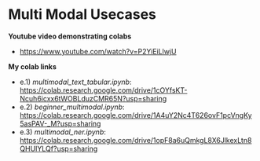 # Multi Modal Usecases

**Youtube video demonstrating colabs**
* https://www.youtube.com/watch?v=P2YiEiLlwjU

**My colab links**

* e.1) _multimodal_text_tabular.ipynb_: https://colab.research.google.com/drive/1cOYfsKT-Ncuh6icxx6tWOBLduzCMR65N?usp=sharing
* e.2) _beginner_multimodal.ipynb_: https://colab.research.google.com/drive/1A4uY2Nc4T626ovF1pcVngKy5asPAV-_M?usp=sharing
* e.3) _multimodal_ner.ipynb_: https://colab.research.google.com/drive/1opF8a6uQmkgL8X6JlkexLtn8QHUIYLQf?usp=sharing
